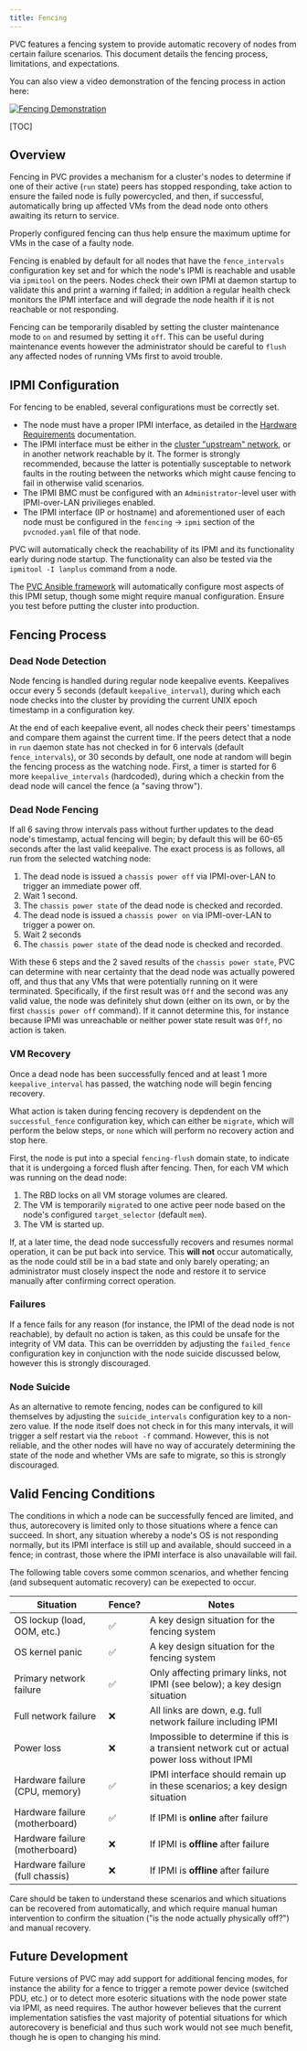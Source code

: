 ```yaml
---
title: Fencing
---
```


PVC features a fencing system to provide automatic recovery of nodes from certain failure scenarios. This document details the fencing process, limitations, and expectations.

You can also view a video demonstration of the fencing process in action here:

[![Fencing Demonstration](https://img.youtube.com/vi/ZnhJ91-5y1Q/hqdefault.jpg)](https://youtu.be/ZnhJ91-5y1Q)

[TOC]

## Overview

Fencing in PVC provides a mechanism for a cluster's nodes to determine if one of their active (`run` state) peers has stopped responding, take action to ensure the failed node is fully powercycled, and then, if successful, automatically bring up affected VMs from the dead node onto others awaiting its return to service.

Properly configured fencing can thus help ensure the maximum uptime for VMs in the case of a faulty node.

Fencing is enabled by default for all nodes that have the `fence_intervals` configuration key set and for which the node's IPMI is reachable and usable via `ipmitool` on the peers. Nodes check their own IPMI at daemon startup to validate this and print a warning if failed; in addition a regular health check monitors the IPMI interface and will degrade the node health if it is not reachable or not responding.

Fencing can be temporarily disabled by setting the cluster maintenance mode to `on` and resumed by setting it `off`. This can be useful during maintenance events however the administrator should be careful to `flush` any affected nodes of running VMs first to avoid trouble.

## IPMI Configuration

For fencing to be enabled, several configurations must be correctly set.

* The node must have a proper IPMI interface, as detailed in the [Hardware Requirements](hardware-requirements.md#ipmilights-out-management) documentation.
* The IPMI interface must be either in the [cluster "upstream" network](cluster-architecture.md#upstream), or in another network reachable by it. The former is strongly recommended, because the latter is potentially susceptable to network faults in the routing between the networks which might cause fencing to fail in otherwise valid scenarios.
* The IPMI BMC must be configured with an `Administrator`-level user with IPMI-over-LAN privilieges enabled.
* The IPMI interface (IP or hostname) and aforementioned user of each node must be configured in the `fencing` -> `ipmi` section of the `pvcnoded.yaml` file of that node.

PVC will automatically check the reachability of its IPMI and its functionality early during node startup. The functionality can also be tested via the `ipmitool -I lanplus` command from a node.

The [PVC Ansible framework](../deployment/getting-started.md) will automatically configure most aspects of this IPMI setup, though some might require manual configuration. Ensure you test before putting the cluster into production.

## Fencing Process

### Dead Node Detection

Node fencing is handled during regular node keepalive events. Keepalives occur every 5 seconds (default `keepalive_interval`), during which each node checks into the cluster by providing the current UNIX epoch timestamp in a configuration key.

At the end of each keepalive event, all nodes check their peers' timestamps and compare them against the current time. If the peers detect that a node in `run` daemon state has not checked in for 6 intervals (default `fence_intervals`), or 30 seconds by default, one node at random will begin the fencing process as the watching node. First, a timer is started for 6 more `keepalive_intervals` (hardcoded), during which a checkin from the dead node will cancel the fence (a "saving throw").

### Dead Node Fencing

If all 6 saving throw intervals pass without further updates to the dead node's timestamp, actual fencing will begin; by default this will be 60-65 seconds after the last valid keepalive. The exact process is as follows, all run from the selected watching node:

1. The dead node is issued a `chassis power off` via IPMI-over-LAN to trigger an immediate power off.
1. Wait 1 second.
1. The `chassis power state` of the dead node is checked and recorded.
1. The dead node is issued a `chassis power on` via IPMI-over-LAN to trigger a power on.
1. Wait 2 seconds
1. The `chassis power state` of the dead node is checked and recorded.

With these 6 steps and the 2 saved results of the `chassis power state`, PVC can determine with near certainty that the dead node was actually powered off, and thus that any VMs that were potentially running on it were terminated. Specifically, if the first result was `Off` and the second was any valid value, the node was definitely shut down (either on its own, or by the first `chassis power off` command). If it cannot determine this, for instance because IPMI was unreachable or neither power state result was `Off`, no action is taken.

### VM Recovery

Once a dead node has been successfully fenced and at least 1 more `keepalive_interval` has passed, the watching node will begin fencing recovery.

What action is taken during fencing recovery is depdendent on the `successful_fence` configuration key, which can either be `migrate`, which will perform the below steps, or `none` which will perform no recovery action and stop here.

First, the node is put into a special `fencing-flush` domain state, to indicate that it is undergoing a forced flush after fencing. Then, for each VM which was running on the dead node:

1. The RBD locks on all VM storage volumes are cleared.
1. The VM is temporarily `migrate`d to one active peer node based on the node's configured `target_selector` (default `mem`).
1. The VM is started up.

If, at a later time, the dead node successfully recovers and resumes normal operation, it can be put back into service. This **will not** occur automatically, as the node could still be in a bad state and only barely operating; an administrator must closely inspect the node and restore it to service manually after confirming correct operation.

### Failures

If a fence fails for any reason (for instance, the IPMI of the dead node is not reachable), by default no action is taken, as this could be unsafe for the integrity of VM data. This can be overridden by adjusting the `failed_fence` configuration key in conjunction with the node suicide discussed below, however this is strongly discouraged.

### Node Suicide

As an alternative to remote fencing, nodes can be configured to kill themselves by adjusting the `suicide_intervals` configuration key to a non-zero value. If the node itself does not check in for this many intervals, it will trigger a self restart via the `reboot -f` command. However, this is not reliable, and the other nodes will have no way of accurately determining the state of the node and whether VMs are safe to migrate, so this is strongly discouraged.

## Valid Fencing Conditions

The conditions in which a node can be successfully fenced are limited, and thus, autorecovery is limited only to those situations where a fence can succeed. In short, any situation whereby a node's OS is not responding normally, but its IPMI interface is still up and available, should succeed in a fence; in contrast, those where the IPMI interface is also unavailable will fail.

The following table covers some common scenarios, and whether fencing (and subsequent automatic recovery) can be exepected to occur.

| Situation | Fence? | Notes |
| --------- | --------------------- | ----- |
| OS lockup (load, OOM, etc.) | ✅ | A key design situation for the fencing system |
| OS kernel panic | ✅ | A key design situation for the fencing system |
| Primary network failure | ✅ | Only affecting primary links, not IPMI (see below); a key design situation |
| Full network failure | ❌ | All links are down, e.g. full network failure including IPMI |
| Power loss | ❌ | Impossible to determine if this is a transient network cut or actual power loss without IPMI |
| Hardware failure (CPU, memory) | ✅ | IPMI interface should remain up in these scenarios; a key design situation |
| Hardware failure (motherboard) | ✅ | If IPMI is **online** after failure |
| Hardware failure (motherboard) | ❌ | If IPMI is **offline** after failure |
| Hardware failure (full chassis) | ❌ | If IPMI is **offline** after failure |

Care should be taken to understand these scenarios and which situations can be recovered from automatically, and which require manual human intervention to confirm the situation ("is the node actually physically off?") and manual recovery.

## Future Development

Future versions of PVC may add support for additional fencing modes, for instance the ability for a fence to trigger a remote power device (switched PDU, etc.) or to detect more esoteric situations with the node power state via IPMI, as need requires. The author however believes that the current implementation satisfies the vast majority of potential situations for which autorecovery is beneficial and thus such work would not see much benefit, though he is open to changing his mind.
